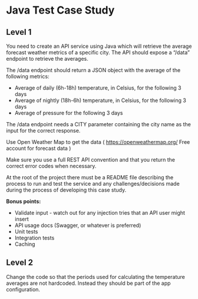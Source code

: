 # Java Test Case Study

## Level 1
You need to create an API service using Java which will retrieve the average forecast weather metrics of a specific 
city. The API should expose a “/data” endpoint to retrieve the averages.

The /data endpoint should return a JSON object with the average of the following metrics:
- Average of daily (6h-18h) temperature, in Celsius, for the following 3 days
- Average of nightly (18h-6h) temperature, in Celsius, for the following 3 days
- Average of pressure for the following 3 days

The /data endpoint needs a CITY parameter containing the city name as the input for the correct response.

Use Open Weather Map to get the data ( https://openweathermap.org/ Free account for forecast data )

Make sure you use a full REST API convention and that you return the correct error codes when necessary.

At the root of the project there must be a README file describing the process to run and test the service and any 
challenges/decisions made during the process of developing this case study.

**Bonus points:**
- Validate input - watch out for any injection tries that an API user might insert
- API usage docs (Swagger, or whatever is preferred)
- Unit tests
- Integration tests
- Caching


## Level 2
Change the code so that the periods used for calculating the temperature averages are not hardcoded. Instead they 
should be part of the app configuration.
